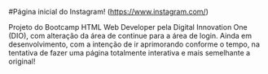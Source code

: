 #Página inicial do Instagram! (https://www.instagram.com/)

Projeto do Bootcamp HTML Web Developer pela Digital Innovation One (DIO), com alteração da área de continue para a área de login. Ainda em desenvolvimento, com a intenção de ir aprimorando conforme o tempo, na tentativa de fazer uma página totalmente interativa e mais semelhante a original!

